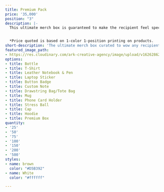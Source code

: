 ```yaml
---
title: Premium Pack
price: '35,000'
position: "3"
description: |-
  This ultimate merch box is guaranteed to make the recipient feel special. Containing high quality, top of the line exclusive items, this box is perfect for executives, major clients and upscale events.


  *Price quoted is based on 1-color 1-position printing on products.
short-description: 'The ultimate merch box curated to wow any recipient. '
featured_image_path:
- https://res.cloudinary.com/ark-creative-agency/image/upload/v1626286263/wii-create/uploads/mol4fbtvulimzmphjkkk.png
options:
- title: Bottle
- title: T-Shirt
- title: Leather Notebook & Pen
- title: Laptop Sticker
- title: Button Badge
- title: Custom Note
- title: Drawstring Bag/Tote Bag
- title: Mug
- title: Phone Card Holder
- title: Stress Ball
- title: Cap
- title: Hoodie
- title: Premium Box
quantity:
- '25'
- '50'
- '75'
- '100'
- '150'
- '200'
- '500'
styles:
- name: brown
  color: "#D5B392"
- name: White
  color: "#ffffff"

---
```

